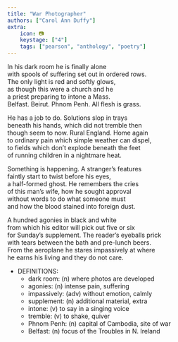 ```yaml
---
title: "War Photographer"
authors: ["Carol Ann Duffy"]
extra:
    icon: 📷
    keystage: ["4"]
    tags: ["pearson", "anthology", "poetry"]
---
```



In his dark room he is finally alone  
with spools of suffering set out in ordered rows.  
The only light is red and softly glows,  
as though this were a church and he  
a priest preparing to intone a Mass.  
Belfast. Beirut. Phnom Penh. All flesh is grass.  
  
He has a job to do. Solutions slop in trays  
beneath his hands, which did not tremble then  
though seem to now. Rural England. Home again  
to ordinary pain which simple weather can dispel,  
to fields which don’t explode beneath the feet  
of running children in a nightmare heat.  

Something is happening. A stranger’s features  
faintly start to twist before his eyes,  
a half-formed ghost. He remembers the cries  
of this man’s wife, how he sought approval  
without words to do what someone must  
and how the blood stained into foreign dust.  
  
A hundred agonies in black and white  
from which his editor will pick out five or six  
for Sunday’s supplement. The reader’s eyeballs prick  
with tears between the bath and pre-lunch beers.  
From the aeroplane he stares impassively at where  
he earns his living and they do not care.

- DEFINITIONS:
  - dark room: (n) where photos are developed 
  - agonies: (n) intense pain, suffering  
  - impassively: (adv) without emotion, calmly  
  - supplement: (n) additional material, extra  
  - intone: (v) to say in a singing voice  
  - tremble: (v) to shake, quiver
  - Phnom Penh: (n) capital of Cambodia, site of war
  - Belfast: (n) focus of the Troubles in N. Ireland
